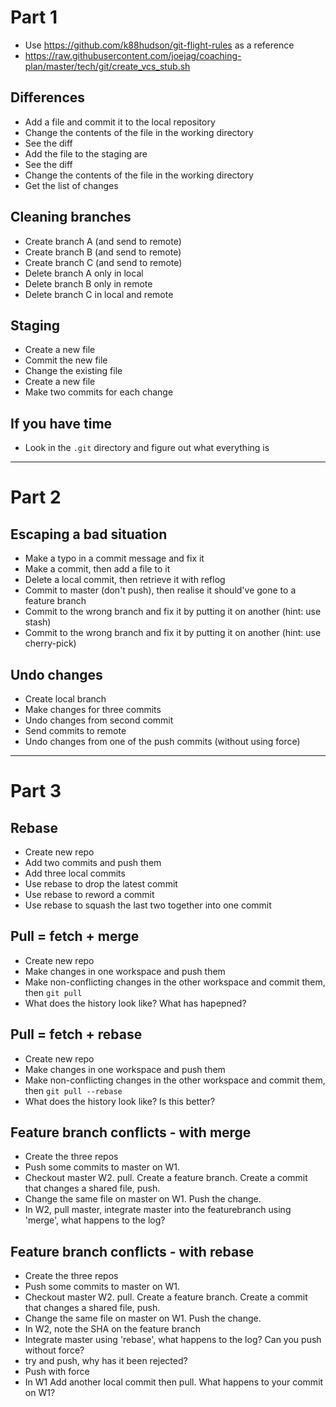 # Part 1

* Use https://github.com/k88hudson/git-flight-rules as a reference
* https://raw.githubusercontent.com/joejag/coaching-plan/master/tech/git/create_vcs_stub.sh

## Differences

* Add a file and commit it to the local repository
* Change the contents of the file in the working directory
* See the diff
* Add the file to the staging are
* See the diff
* Change the contents of the file in the working directory
* Get the list of changes

## Cleaning branches

* Create branch A (and send to remote)
* Create branch B (and send to remote)
* Create branch C (and send to remote)
* Delete branch A only in local
* Delete branch B only in remote
* Delete branch C in local and remote

## Staging

* Create a new file
* Commit the new file
* Change the existing file
* Create a new file
* Make two commits for each change

## If you have time

* Look in the `.git` directory and figure out what everything is

----------------------------------------------------------------------------------------

# Part 2

## Escaping a bad situation

* Make a typo in a commit message and fix it
* Make a commit, then add a file to it
* Delete a local commit, then retrieve it with reflog
* Commit to master (don't push), then realise it should've gone to a feature branch
* Commit to the wrong branch and fix it by putting it on another (hint: use stash)
* Commit to the wrong branch and fix it by putting it on another (hint: use cherry-pick)

## Undo changes

* Create local branch
* Make changes for three commits
* Undo changes from second commit
* Send commits to remote
* Undo changes from one of the push commits (without using force)

----------------------------------------------------------------------------------------

# Part 3

## Rebase

* Create new repo
* Add two commits and push them
* Add three local commits
* Use rebase to drop the latest commit
* Use rebase to reword a commit
* Use rebase to squash the last two together into one commit

## Pull = fetch + merge

* Create new repo
* Make changes in one workspace and push them
* Make non-conflicting changes in the other workspace and commit them, then `git pull`
* What does the history look like? What has hapepned?

## Pull = fetch + rebase

* Create new repo
* Make changes in one workspace and push them
* Make non-conflicting changes in the other workspace and commit them, then `git pull --rebase`
* What does the history look like? Is this better?

## Feature branch conflicts - with merge

* Create the three repos
* Push some commits to master on W1.
* Checkout master W2. pull. Create a feature branch. Create a commit that changes a shared file, push.
* Change the same file on master on W1. Push the change.
* In W2, pull master, integrate master into the featurebranch using 'merge', what happens to the log?

## Feature branch conflicts - with rebase

* Create the three repos
* Push some commits to master on W1.
* Checkout master W2. pull. Create a feature branch. Create a commit that changes a shared file, push.
* Change the same file on master on W1. Push the change.
* In W2, note the SHA on the feature branch
* Integrate master using 'rebase', what happens to the log? Can you push without force? 
* try and push, why has it been rejected?
* Push with force
* In W1 Add another local commit then pull. What happens to your commit on W1?

